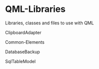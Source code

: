 QML-Libraries
=============

Libraries, classes and files to use with QML


ClipboardAdapter

Common-Elements

DatabaseBackup

SqlTableModel


